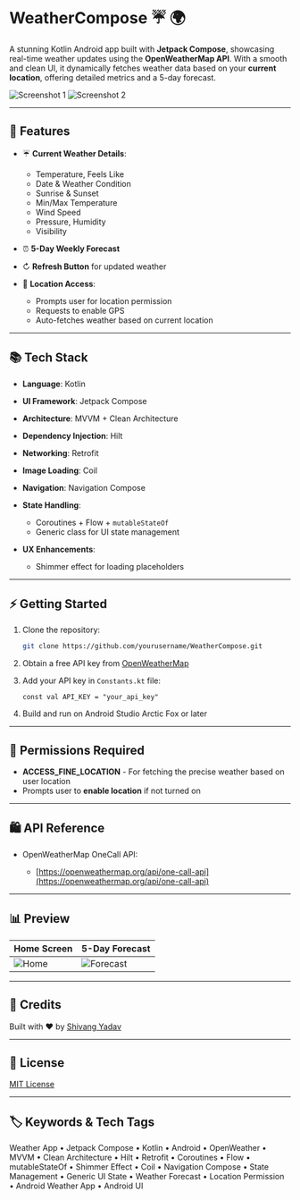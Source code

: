 # WeatherCompose ☔️ 🌍

A stunning Kotlin Android app built with **Jetpack Compose**, showcasing real-time weather updates using the **OpenWeatherMap API**. With a smooth and clean UI, it dynamically fetches weather data based on your **current location**, offering detailed metrics and a 5-day forecast.

![Screenshot 1]("https://github.com/Iamshivang/WeatherCompose/blob/main/app/assests/weathercompose1.jpg")
![Screenshot 2]("http://github.com/Iamshivang/WeatherCompose/blob/main/app/assests/weathercompose2.jpg")

---

## 🚀 Features

* ☔️ **Current Weather Details**:

  * Temperature, Feels Like
  * Date & Weather Condition
  * Sunrise & Sunset
  * Min/Max Temperature
  * Wind Speed
  * Pressure, Humidity
  * Visibility

* ⏰ **5-Day Weekly Forecast**

* ↻ **Refresh Button** for updated weather

* 📍 **Location Access**:

  * Prompts user for location permission
  * Requests to enable GPS
  * Auto-fetches weather based on current location

---

## 📚 Tech Stack

* **Language**: Kotlin
* **UI Framework**: Jetpack Compose
* **Architecture**: MVVM + Clean Architecture
* **Dependency Injection**: Hilt
* **Networking**: Retrofit
* **Image Loading**: Coil
* **Navigation**: Navigation Compose
* **State Handling**:

  * Coroutines + Flow + `mutableStateOf`
  * Generic class for UI state management
* **UX Enhancements**:

  * Shimmer effect for loading placeholders

---

## ⚡ Getting Started

1. Clone the repository:

   ```bash
   git clone https://github.com/yourusername/WeatherCompose.git
   ```
2. Obtain a free API key from [OpenWeatherMap](https://openweathermap.org/api)
3. Add your API key in `Constants.kt` file:

   ```
   const val API_KEY = "your_api_key"
   ```
4. Build and run on Android Studio Arctic Fox or later

---

## 🚧 Permissions Required

* **ACCESS\_FINE\_LOCATION** - For fetching the precise weather based on user location
* Prompts user to **enable location** if not turned on

---

## 🛍️ API Reference

* OpenWeatherMap OneCall API:

  * [https://openweathermap.org/api/one-call-api](https://openweathermap.org/api/one-call-api)

---

## 📊 Preview

| Home Screen | 5-Day Forecast  |
| ----------- | --------------- |
| ![Home]("https://github.com/Iamshivang/WeatherCompose/blob/main/app/assests/weathercompose1.jpg") | ![Forecast]("http://github.com/Iamshivang/WeatherCompose/blob/main/app/assests/weathercompose2.jpg") |

---

## 🌟 Credits

Built with ❤️ by [Shivang Yadav](https://github.com/Iamshivang)

---

## 📅 License

[MIT License](https://github.com/Iamshivang/WeatherCompose/blob/main/LICENSE)

---

## 🏷️ Keywords & Tech Tags

Weather App • Jetpack Compose • Kotlin • Android • OpenWeather • MVVM • Clean Architecture • Hilt • Retrofit • Coroutines • Flow • mutableStateOf • Shimmer Effect • Coil • Navigation Compose • State Management • Generic UI State • Weather Forecast • Location Permission • Android Weather App • Android UI

